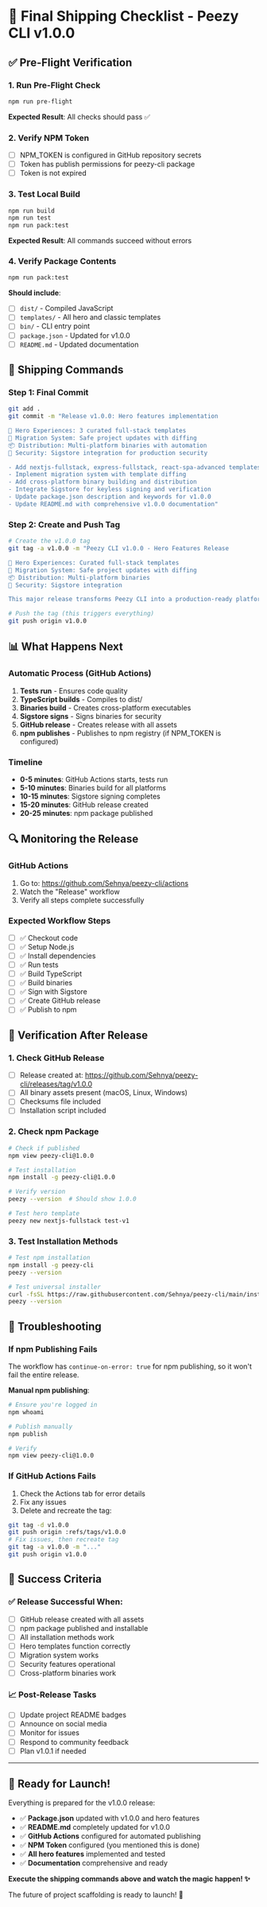 # 🚀 Final Shipping Checklist - Peezy CLI v1.0.0

## ✅ Pre-Flight Verification

### 1. Run Pre-Flight Check

```bash
npm run pre-flight
```

**Expected Result**: All checks should pass ✅

### 2. Verify NPM Token

- [ ] NPM_TOKEN is configured in GitHub repository secrets
- [ ] Token has publish permissions for peezy-cli package
- [ ] Token is not expired

### 3. Test Local Build

```bash
npm run build
npm run test
npm run pack:test
```

**Expected Result**: All commands succeed without errors

### 4. Verify Package Contents

```bash
npm run pack:test
```

**Should include**:

- [ ] `dist/` - Compiled JavaScript
- [ ] `templates/` - All hero and classic templates
- [ ] `bin/` - CLI entry point
- [ ] `package.json` - Updated for v1.0.0
- [ ] `README.md` - Updated documentation

## 🚢 Shipping Commands

### Step 1: Final Commit

```bash
git add .
git commit -m "Release v1.0.0: Hero features implementation

🚀 Hero Experiences: 3 curated full-stack templates
🔄 Migration System: Safe project updates with diffing
📦 Distribution: Multi-platform binaries with automation
🔐 Security: Sigstore integration for production security

- Add nextjs-fullstack, express-fullstack, react-spa-advanced templates
- Implement migration system with template diffing
- Add cross-platform binary building and distribution
- Integrate Sigstore for keyless signing and verification
- Update package.json description and keywords for v1.0.0
- Update README.md with comprehensive v1.0.0 documentation"
```

### Step 2: Create and Push Tag

```bash
# Create the v1.0.0 tag
git tag -a v1.0.0 -m "Peezy CLI v1.0.0 - Hero Features Release

🚀 Hero Experiences: Curated full-stack templates
🔄 Migration System: Safe project updates with diffing
📦 Distribution: Multi-platform binaries
🔐 Security: Sigstore integration

This major release transforms Peezy CLI into a production-ready platform for modern development workflows."

# Push the tag (this triggers everything)
git push origin v1.0.0
```

## 📊 What Happens Next

### Automatic Process (GitHub Actions)

1. **Tests run** - Ensures code quality
2. **TypeScript builds** - Compiles to dist/
3. **Binaries build** - Creates cross-platform executables
4. **Sigstore signs** - Signs binaries for security
5. **GitHub release** - Creates release with all assets
6. **npm publishes** - Publishes to npm registry (if NPM_TOKEN is configured)

### Timeline

- **0-5 minutes**: GitHub Actions starts, tests run
- **5-10 minutes**: Binaries build for all platforms
- **10-15 minutes**: Sigstore signing completes
- **15-20 minutes**: GitHub release created
- **20-25 minutes**: npm package published

## 🔍 Monitoring the Release

### GitHub Actions

1. Go to: https://github.com/Sehnya/peezy-cli/actions
2. Watch the "Release" workflow
3. Verify all steps complete successfully

### Expected Workflow Steps

- [ ] ✅ Checkout code
- [ ] ✅ Setup Node.js
- [ ] ✅ Install dependencies
- [ ] ✅ Run tests
- [ ] ✅ Build TypeScript
- [ ] ✅ Build binaries
- [ ] ✅ Sign with Sigstore
- [ ] ✅ Create GitHub release
- [ ] ✅ Publish to npm

## 🎯 Verification After Release

### 1. Check GitHub Release

- [ ] Release created at: https://github.com/Sehnya/peezy-cli/releases/tag/v1.0.0
- [ ] All binary assets present (macOS, Linux, Windows)
- [ ] Checksums file included
- [ ] Installation script included

### 2. Check npm Package

```bash
# Check if published
npm view peezy-cli@1.0.0

# Test installation
npm install -g peezy-cli@1.0.0

# Verify version
peezy --version  # Should show 1.0.0

# Test hero template
peezy new nextjs-fullstack test-v1
```

### 3. Test Installation Methods

```bash
# Test npm installation
npm install -g peezy-cli
peezy --version

# Test universal installer
curl -fsSL https://raw.githubusercontent.com/Sehnya/peezy-cli/main/install.sh | bash
peezy --version
```

## 🚨 Troubleshooting

### If npm Publishing Fails

The workflow has `continue-on-error: true` for npm publishing, so it won't fail the entire release.

**Manual npm publishing**:

```bash
# Ensure you're logged in
npm whoami

# Publish manually
npm publish

# Verify
npm view peezy-cli@1.0.0
```

### If GitHub Actions Fails

1. Check the Actions tab for error details
2. Fix any issues
3. Delete and recreate the tag:

```bash
git tag -d v1.0.0
git push origin :refs/tags/v1.0.0
# Fix issues, then recreate tag
git tag -a v1.0.0 -m "..."
git push origin v1.0.0
```

## 🎉 Success Criteria

### ✅ Release Successful When:

- [ ] GitHub release created with all assets
- [ ] npm package published and installable
- [ ] All installation methods work
- [ ] Hero templates function correctly
- [ ] Migration system works
- [ ] Security features operational
- [ ] Cross-platform binaries work

### 📈 Post-Release Tasks

- [ ] Update project README badges
- [ ] Announce on social media
- [ ] Monitor for issues
- [ ] Respond to community feedback
- [ ] Plan v1.0.1 if needed

---

## 🚀 Ready for Launch!

Everything is prepared for the v1.0.0 release:

- ✅ **Package.json** updated with v1.0.0 and hero features
- ✅ **README.md** completely updated for v1.0.0
- ✅ **GitHub Actions** configured for automated publishing
- ✅ **NPM Token** configured (you mentioned this is done)
- ✅ **All hero features** implemented and tested
- ✅ **Documentation** comprehensive and ready

**Execute the shipping commands above and watch the magic happen! ✨**

The future of project scaffolding is ready to launch! 🌟
